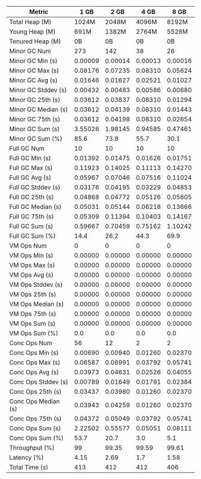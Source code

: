 | Metric | 1 GB | 2 GB | 4 GB | 8 GB |
|------|----|----|----|----|
| Total Heap (M) | 1024M | 2048M | 4096M | 8192M |
| Young Heap (M) | 691M | 1382M | 2764M | 5528M |
| Tenured Heap (M) | 0B | 0B | 0B | 0B |
| Minor GC Num | 273 | 142 | 38 | 26 |
| Minor GC Min (s) | 0.00009 | 0.00014 | 0.00013 | 0.00016 |
| Minor GC Max (s) | 0.08176 | 0.07235 | 0.08310 | 0.05624 |
| Minor GC Avg (s) | 0.01646 | 0.01627 | 0.02521 | 0.01027 |
| Minor GC Stddev (s) | 0.00432 | 0.00483 | 0.00586 | 0.00680 |
| Minor GC 25th (s) | 0.03612 | 0.03837 | 0.08310 | 0.01294 |
| Minor GC Median (s) | 0.03612 | 0.04139 | 0.08310 | 0.01443 |
| Minor GC 75th (s) | 0.03612 | 0.04198 | 0.08310 | 0.02654 |
| Minor GC Sum (s) | 3.55026 | 1.98145 | 0.94585 | 0.47461 |
| Minor GC Sum (%) | 85.6 | 73.8 | 55.7 | 30.1 |
| Full GC Num | 10 | 10 | 10 | 10 |
| Full GC Min (s) | 0.01392 | 0.01475 | 0.01626 | 0.01751 |
| Full GC Max (s) | 0.11923 | 0.14025 | 0.11113 | 0.14270 |
| Full GC Avg (s) | 0.05967 | 0.07046 | 0.07516 | 0.11024 |
| Full GC Stddev (s) | 0.03176 | 0.04195 | 0.03229 | 0.04853 |
| Full GC 25th (s) | 0.04868 | 0.04772 | 0.05126 | 0.05605 |
| Full GC Median (s) | 0.05031 | 0.05144 | 0.06218 | 0.13666 |
| Full GC 75th (s) | 0.05309 | 0.11394 | 0.10403 | 0.14167 |
| Full GC Sum (s) | 0.59667 | 0.70459 | 0.75162 | 1.10242 |
| Full GC Sum (%) | 14.4 | 26.2 | 44.3 | 69.9 |
| VM Ops Num | 0 | 0 | 0 | 0 |
| VM Ops Min (s) | 0.00000 | 0.00000 | 0.00000 | 0.00000 |
| VM Ops Max (s) | 0.00000 | 0.00000 | 0.00000 | 0.00000 |
| VM Ops Avg (s) | 0.00000 | 0.00000 | 0.00000 | 0.00000 |
| VM Ops Stddev (s) | 0.00000 | 0.00000 | 0.00000 | 0.00000 |
| VM Ops 25th (s) | 0.00000 | 0.00000 | 0.00000 | 0.00000 |
| VM Ops Median (s) | 0.00000 | 0.00000 | 0.00000 | 0.00000 |
| VM Ops 75th (s) | 0.00000 | 0.00000 | 0.00000 | 0.00000 |
| VM Ops Sum (s) | 0.00000 | 0.00000 | 0.00000 | 0.00000 |
| VM Ops Sum (%) | 0.0 | 0.0 | 0.0 | 0.0 |
| Conc Ops Num | 56 | 12 | 2 | 2 |
| Conc Ops Min (s) | 0.00690 | 0.00940 | 0.01260 | 0.02370 |
| Conc Ops Max (s) | 0.06587 | 0.06991 | 0.03792 | 0.05741 |
| Conc Ops Avg (s) | 0.03973 | 0.04631 | 0.02526 | 0.04055 |
| Conc Ops Stddev (s) | 0.00789 | 0.01649 | 0.01791 | 0.02384 |
| Conc Ops 25th (s) | 0.03437 | 0.03980 | 0.01260 | 0.02370 |
| Conc Ops Median (s) | 0.03943 | 0.04259 | 0.01260 | 0.02370 |
| Conc Ops 75th (s) | 0.04372 | 0.05049 | 0.03792 | 0.05741 |
| Conc Ops Sum (s) | 2.22502 | 0.55577 | 0.05051 | 0.08111 |
| Conc Ops Sum (%) | 53.7 | 20.7 | 3.0 | 5.1 |
| Throughput (%) | 99 | 99.35 | 99.59 | 99.61 |
| Latency (%) | 4.15 | 2.69 | 1.7 | 1.58 |
| Total Time (s) | 413 | 412 | 412 | 406 |
